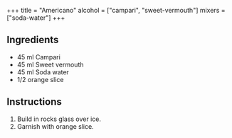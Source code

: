 +++
title = "Americano"
alcohol = ["campari", "sweet-vermouth"]
mixers = ["soda-water"]
+++

## Ingredients

- 45 ml Campari
- 45 ml Sweet vermouth
- 45 ml Soda water
- 1/2 orange slice

## Instructions

1. Build in rocks glass over ice.
2. Garnish with orange slice.
